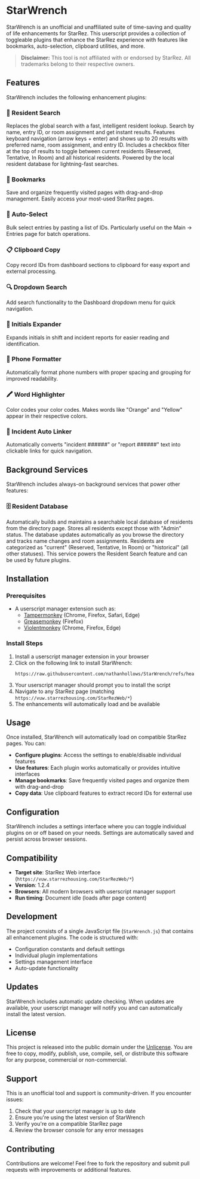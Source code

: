 # StarWrench

StarWrench is an unofficial and unaffiliated suite of time-saving and quality of life enhancements for StarRez. This userscript provides a collection of toggleable plugins that enhance the StarRez experience with features like bookmarks, auto-selection, clipboard utilities, and more.

> **Disclaimer:** This tool is not affiliated with or endorsed by StarRez. All trademarks belong to their respective owners.

## Features

StarWrench includes the following enhancement plugins:

### 🔎 Resident Search
Replaces the global search with a fast, intelligent resident lookup. Search by name, entry ID, or room assignment and get instant results. Features keyboard navigation (arrow keys + enter) and shows up to 20 results with preferred name, room assignment, and entry ID. Includes a checkbox filter at the top of results to toggle between current residents (Reserved, Tentative, In Room) and all historical residents. Powered by the local resident database for lightning-fast searches.

### 📖 Bookmarks
Save and organize frequently visited pages with drag-and-drop management. Easily access your most-used StarRez pages.

### 🎯 Auto-Select
Bulk select entries by pasting a list of IDs. Particularly useful on the Main → Entries page for batch operations.

### 📋 Clipboard Copy
Copy record IDs from dashboard sections to clipboard for easy export and external processing.

### 🔍 Dropdown Search
Add search functionality to the Dashboard dropdown menu for quick navigation.

### 👤 Initials Expander
Expands initials in shift and incident reports for easier reading and identification.

### 📱 Phone Formatter
Automatically format phone numbers with proper spacing and grouping for improved readability.

### 🖍️ Word Highlighter
Color codes your color codes. Makes words like "Orange" and "Yellow" appear in their respective colors.

### 🔗 Incident Auto Linker
Automatically converts "incident ######" or "report ######" text into clickable links for quick navigation.

## Background Services

StarWrench includes always-on background services that power other features:

### 🗄️ Resident Database
Automatically builds and maintains a searchable local database of residents from the directory page. Stores all residents except those with "Admin" status. The database updates automatically as you browse the directory and tracks name changes and room assignments. Residents are categorized as "current" (Reserved, Tentative, In Room) or "historical" (all other statuses). This service powers the Resident Search feature and can be used by future plugins.

## Installation

### Prerequisites
- A userscript manager extension such as:
  - [Tampermonkey](https://tampermonkey.net/) (Chrome, Firefox, Safari, Edge)
  - [Greasemonkey](https://addons.mozilla.org/en-US/firefox/addon/greasemonkey/) (Firefox)
  - [Violentmonkey](https://violentmonkey.github.io/) (Chrome, Firefox, Edge)

### Install Steps
1. Install a userscript manager extension in your browser
2. Click on the following link to install StarWrench:
   ```
   https://raw.githubusercontent.com/nathanhollows/StarWrench/refs/heads/main/StarWrench.js
   ```
3. Your userscript manager should prompt you to install the script
4. Navigate to any StarRez page (matching `https://vuw.starrezhousing.com/StarRezWeb/*`)
5. The enhancements will automatically load and be available

## Usage

Once installed, StarWrench will automatically load on compatible StarRez pages. You can:

- **Configure plugins**: Access the settings to enable/disable individual features
- **Use features**: Each plugin works automatically or provides intuitive interfaces
- **Manage bookmarks**: Save frequently visited pages and organize them with drag-and-drop
- **Copy data**: Use clipboard features to extract record IDs for external use

## Configuration

StarWrench includes a settings interface where you can toggle individual plugins on or off based on your needs. Settings are automatically saved and persist across browser sessions.

## Compatibility

- **Target site**: StarRez Web interface (`https://vuw.starrezhousing.com/StarRezWeb/*`)
- **Version**: 1.2.4
- **Browsers**: All modern browsers with userscript manager support
- **Run timing**: Document idle (loads after page content)

## Development

The project consists of a single JavaScript file (`StarWrench.js`) that contains all enhancement plugins. The code is structured with:

- Configuration constants and default settings
- Individual plugin implementations
- Settings management interface
- Auto-update functionality

## Updates

StarWrench includes automatic update checking. When updates are available, your userscript manager will notify you and can automatically install the latest version.

## License

This project is released into the public domain under the [Unlicense](LICENSE). You are free to copy, modify, publish, use, compile, sell, or distribute this software for any purpose, commercial or non-commercial.

## Support

This is an unofficial tool and support is community-driven. If you encounter issues:

1. Check that your userscript manager is up to date
2. Ensure you're using the latest version of StarWrench
3. Verify you're on a compatible StarRez page
4. Review the browser console for any error messages

## Contributing

Contributions are welcome! Feel free to fork the repository and submit pull requests with improvements or additional features.